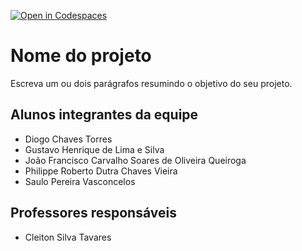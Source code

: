 [![Open in Codespaces](https://classroom.github.com/assets/launch-codespace-f4981d0f882b2a3f0472912d15f9806d57e124e0fc890972558857b51b24a6f9.svg)](https://classroom.github.com/open-in-codespaces?assignment_repo_id=10129336)
# Nome do projeto
Escreva um ou dois parágrafos resumindo o objetivo do seu projeto.

## Alunos integrantes da equipe

* Diogo Chaves Torres
* Gustavo Henrique de Lima e Silva
* João Francisco Carvalho Soares de Oliveira Queiroga
* Philippe Roberto Dutra Chaves Vieira
* Saulo Pereira Vasconcelos



## Professores responsáveis

* Cleiton Silva Tavares


